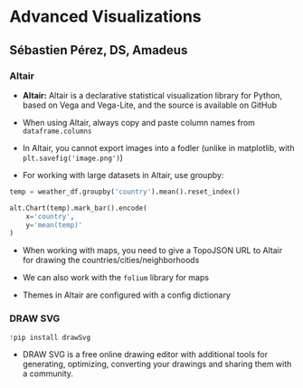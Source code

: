 # Advanced Visualizations
## Sébastien Pérez, DS, Amadeus
### Altair

* **Altair:** Altair is a declarative statistical visualization library for Python, based on Vega and Vega-Lite, and the source is available on GitHub

* When using Altair, always copy and paste column names from ```dataframe.columns```

* In Altair, you cannot export images into a fodler (unlike in matplotlib, with ```plt.savefig('image.png')```)

* For working with large datasets in Altair, use groupby:

```python
temp = weather_df.groupby('country').mean().reset_index()

alt.Chart(temp).mark_bar().encode(
    x='country',
    y='mean(temp)'
)
```

* When working with maps, you need to give a TopoJSON URL to Altair for drawing the countries/cities/neighborhoods

* We can also work with the ```folium``` library for maps

* Themes in Altair are configured with a config dictionary

### DRAW SVG

```python
!pip install drawSvg
```

* DRAW SVG is a free online drawing editor with additional tools for generating, optimizing, converting your drawings and sharing them with a community.

